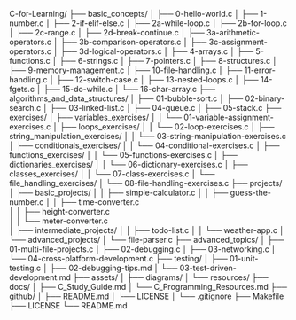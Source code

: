 C-for-Learning/
├── basic_concepts/
│   ├── 0-hello-world.c
│   ├── 1-number.c
│   ├── 2-if-elif-else.c
│   ├── 2a-while-loop.c
│   ├── 2b-for-loop.c
│   ├── 2c-range.c
│   ├── 2d-break-continue.c
│   ├── 3a-arithmetic-operators.c
│   ├── 3b-comparison-operators.c
│   ├── 3c-assignment-operators.c
│   ├── 3d-logical-operators.c
│   ├── 4-arrays.c
│   ├── 5-functions.c
│   ├── 6-strings.c
│   ├── 7-pointers.c
│   ├── 8-structures.c
│   ├── 9-memory-management.c
│   ├── 10-file-handling.c
│   ├── 11-error-handling.c
│   ├── 12-switch-case.c
│   ├── 13-nested-loops.c
│   ├── 14-fgets.c
│   ├── 15-do-while.c
│   └── 16-char-array.c
├── algorithms_and_data_structures/
│   ├── 01-bubble-sort.c
│   ├── 02-binary-search.c
│   ├── 03-linked-list.c
│   ├── 04-queue.c
│   ├── 05-stack.c
├── exercises/
│   ├── variables_exercises/
│   │   └── 01-variable-assignment-exercises.c
│   ├── loops_exercises/
│   │   └── 02-loop-exercises.c
│   ├── string_manipulation_exercises/
│   │   └── 03-string-manipulation-exercises.c
│   ├── conditionals_exercises/
│   │   └── 04-conditional-exercises.c
│   ├── functions_exercises/
│   │   └── 05-functions-exercises.c
│   ├── dictionaries_exercises/
│   │   └── 06-dictionary-exercises.c
│   ├── classes_exercises/
│   │   └── 07-class-exercises.c
│   └── file_handling_exercises/
│       └── 08-file-handling-exercises.c
├── projects/
│   ├── basic_projects/
│   │   ├── simple-calculator.c
│   │   ├── guess-the-number.c
│   │   ├── time-converter.c          
│   │   ├── height-converter.c        
│   │   └── meter-converter.c         
│   ├── intermediate_projects/
│   │   ├── todo-list.c
│   │   └── weather-app.c
│   └── advanced_projects/
│       └── file-parser.c
├── advanced_topics/
│   ├── 01-multi-file-projects.c
│   ├── 02-debugging.c
│   ├── 03-networking.c
│   └── 04-cross-platform-development.c
├── testing/
│   ├── 01-unit-testing.c
│   ├── 02-debugging-tips.md
│   └── 03-test-driven-development.md
├── assets/
│   ├── diagrams/
│   └── resources/
├── docs/
│   ├── C_Study_Guide.md
│   └── C_Programming_Resources.md
├── github/
│   ├── README.md
│   ├── LICENSE
│   └── .gitignore
├── Makefile
├── LICENSE
└── README.md
